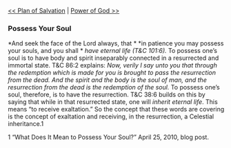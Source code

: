 [<< Plan of Salvation](Plan%20of%20Salvation.md)  |  [Power of God >>](Power%20of%20God.md)

### Possess Your Soul

*And seek the face of the Lord always, that *
*in patience you may possess your souls, and you shall *
*have eternal life *(T&C 101:6)*.* To possess one’s soul is to have body and spirit inseparably connected in a resurrected and immortal state. T&C 86:2 explains: *Now, verily I say unto you that through the redemption which is made for you is brought to pass the resurrection from the dead. And the spirit and the body is the soul of man, and the resurrection from the dead is the redemption of the soul.* To possess one’s soul, therefore, is to have the resurrection. T&C 38:6 builds on this by saying that while in that resurrected state, one will *inherit eternal life*. This means “to receive exaltation.” So the concept that these words are covering is the concept of exaltation and receiving, in the resurrection, a Celestial inheritance.1



1 “What Does It Mean to Possess Your Soul?” April 25, 2010, blog post.